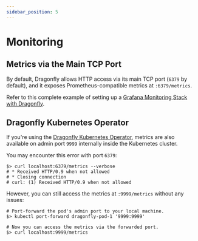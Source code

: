 ```yaml
---
sidebar_position: 5
---
```


# Monitoring

## Metrics via the Main TCP Port

By default, Dragonfly allows HTTP access via its main TCP port (`6379` by default), and it exposes Prometheus-compatible metrics at `:6379/metrics`.

Refer to this complete example of setting up a [Grafana Monitoring Stack with Dragonfly](https://github.com/dragonflydb/dragonfly/tree/main/tools/local/monitoring).

## Dragonfly Kubernetes Operator

If you're using the [Dragonfly Kubernetes Operator](operator/installation.md), metrics are also available on admin port `9999` internally inside the Kubernetes cluster.

You may encounter this error with port `6379`:

```shell
$> curl localhost:6379/metrics --verbose
# * Received HTTP/0.9 when not allowed
# * Closing connection
# curl: (1) Received HTTP/0.9 when not allowed
```

However, you can still access the metrics at `:9999/metrics` without any issues:

```shell
# Port-forward the pod's admin port to your local machine.
$> kubectl port-forward dragonfly-pod-1 '9999:9999'

# Now you can access the metrics via the forwarded port.
$> curl localhost:9999/metrics
```
